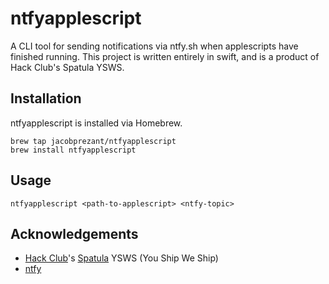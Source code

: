 # ntfyapplescript
A CLI tool for sending notifications via ntfy.sh when applescripts have finished running. This project is written entirely in swift, and is a product of Hack Club's Spatula YSWS.

## Installation
ntfyapplescript is installed via Homebrew.
```
brew tap jacobprezant/ntfyapplescript
brew install ntfyapplescript
```

## Usage
`ntfyapplescript <path-to-applescript> <ntfy-topic>`


## Acknowledgements
- [Hack Club](https://hack.club)'s [Spatula](https://spatula.hackclub.com) YSWS (You Ship We Ship) 
- [ntfy](https://github.com/binwiederhier/ntfy)
